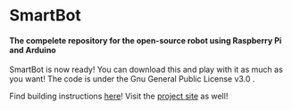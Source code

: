 # SmartBot
#### The compelete repository for the open-source robot using Raspberry Pi and Arduino

SmartBot is now ready! You can download this and play with it as much as you want!
The code is under the Gnu General Public License v3.0 .

Find building instructions [here](http://www.instructables.com/id/Build-your-Internet-Controlled-Video-Streaming-Rob/)!
Visit the [project site](http://redphantom.github.io/SmartBot/) as well!


